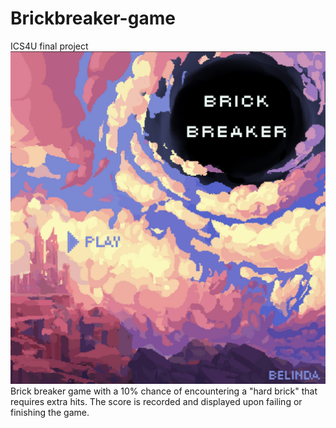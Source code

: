 # Brickbreaker-game
ICS4U final project
![menu](https://github.com/Belindq/Brickbreaker-game/blob/main/menu1.png)
Brick breaker game with a 10% chance of encountering a "hard brick" that requires extra hits.
The score is recorded and displayed upon failing or finishing the game.
